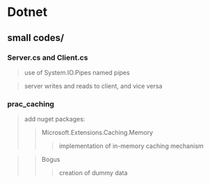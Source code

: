 # Dotnet
## small codes/
### Server.cs and Client.cs
>use of System.IO.Pipes named pipes

>server writes and reads to client, and vice versa
### prac_caching
>add nuget packages:
>>Microsoft.Extensions.Caching.Memory
>>>implementation of in-memory caching mechanism

>>Bogus
>>>creation of dummy data